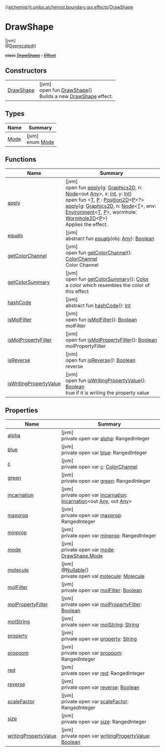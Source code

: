 //[alchemist](../../../index.md)/[it.unibo.alchemist.boundary.gui.effects](../index.md)/[DrawShape](index.md)

# DrawShape

[jvm]\
@[Deprecated](https://docs.oracle.com/javase/8/docs/api/java/lang/Deprecated.html)()

~~class~~ [~~DrawShape~~](index.md) ~~:~~ [~~Effect~~](../-effect/index.md)

## Constructors

| | |
|---|---|
| [DrawShape](-draw-shape.md) | [jvm]<br>open fun [DrawShape](-draw-shape.md)()<br>Builds a new [DrawShape](index.md) effect. |

## Types

| Name | Summary |
|---|---|
| [Mode](-mode/index.md) | [jvm]<br>enum [Mode](-mode/index.md) |

## Functions

| Name | Summary |
|---|---|
| [apply](apply.md) | [jvm]<br>open fun [apply](apply.md)(g: [Graphics2D](https://docs.oracle.com/javase/8/docs/api/java/awt/Graphics2D.html), n: [Node](../../it.unibo.alchemist.model.interfaces/-node/index.md)<out [Any](https://kotlinlang.org/api/latest/jvm/stdlib/kotlin/-any/index.html)>, x: [Int](https://kotlinlang.org/api/latest/jvm/stdlib/kotlin/-int/index.html), y: [Int](https://kotlinlang.org/api/latest/jvm/stdlib/kotlin/-int/index.html))<br>open fun <[T](../-effect/apply.md), [P](../-effect/apply.md) : [Position2D](../../it.unibo.alchemist.model.interfaces/-position2-d/index.md)<[P](../../it.unibo.alchemist.boundary.interfaces/-graphical2-d-output-monitor/index.md)>?> [apply](../-effect/apply.md)(g: [Graphics2D](https://docs.oracle.com/javase/8/docs/api/java/awt/Graphics2D.html), n: [Node](../../it.unibo.alchemist.model.interfaces/-node/index.md)<[T](../../it.unibo.alchemist.boundary.interfaces/-graphical2-d-output-monitor/index.md)>, env: [Environment](../../it.unibo.alchemist.model.interfaces/-environment/index.md)<[T](../../it.unibo.alchemist.boundary.interfaces/-graphical2-d-output-monitor/index.md), [P](../../it.unibo.alchemist.boundary.interfaces/-graphical2-d-output-monitor/index.md)>, wormhole: [Wormhole2D](../../it.unibo.alchemist.boundary.wormhole.interfaces/-wormhole2-d/index.md)<[P](../../it.unibo.alchemist.boundary.interfaces/-graphical2-d-output-monitor/index.md)>)<br>Applies the effect. |
| [equals](../-effect/equals.md) | [jvm]<br>abstract fun [equals](../-effect/equals.md)(obj: [Any](https://kotlinlang.org/api/latest/jvm/stdlib/kotlin/-any/index.html)): [Boolean](https://kotlinlang.org/api/latest/jvm/stdlib/kotlin/-boolean/index.html) |
| [getColorChannel](get-color-channel.md) | [jvm]<br>open fun [getColorChannel](get-color-channel.md)(): [ColorChannel](../../it.unibo.alchemist.boundary.gui/-color-channel/index.md)<br>Color Channel |
| [getColorSummary](get-color-summary.md) | [jvm]<br>open fun [getColorSummary](get-color-summary.md)(): [Color](https://docs.oracle.com/javase/8/docs/api/java/awt/Color.html)<br>a color which resembles the color of this effect |
| [hashCode](../-effect/hash-code.md) | [jvm]<br>abstract fun [hashCode](../-effect/hash-code.md)(): [Int](https://kotlinlang.org/api/latest/jvm/stdlib/kotlin/-int/index.html) |
| [isMolFilter](is-mol-filter.md) | [jvm]<br>open fun [isMolFilter](is-mol-filter.md)(): [Boolean](https://kotlinlang.org/api/latest/jvm/stdlib/kotlin/-boolean/index.html)<br>molFilter |
| [isMolPropertyFilter](is-mol-property-filter.md) | [jvm]<br>open fun [isMolPropertyFilter](is-mol-property-filter.md)(): [Boolean](https://kotlinlang.org/api/latest/jvm/stdlib/kotlin/-boolean/index.html)<br>molPropertyFilter |
| [isReverse](is-reverse.md) | [jvm]<br>open fun [isReverse](is-reverse.md)(): [Boolean](https://kotlinlang.org/api/latest/jvm/stdlib/kotlin/-boolean/index.html)<br>reverse |
| [isWritingPropertyValue](is-writing-property-value.md) | [jvm]<br>open fun [isWritingPropertyValue](is-writing-property-value.md)(): [Boolean](https://kotlinlang.org/api/latest/jvm/stdlib/kotlin/-boolean/index.html)<br>true if it is writing the property value |

## Properties

| Name | Summary |
|---|---|
| [alpha](alpha.md) | [jvm]<br>private open var [alpha](alpha.md): RangedInteger |
| [blue](blue.md) | [jvm]<br>private open var [blue](blue.md): RangedInteger |
| [c](c.md) | [jvm]<br>private open var [c](c.md): [ColorChannel](../../it.unibo.alchemist.boundary.gui/-color-channel/index.md) |
| [green](green.md) | [jvm]<br>private open var [green](green.md): RangedInteger |
| [incarnation](incarnation.md) | [jvm]<br>private open var [incarnation](incarnation.md): [Incarnation](../../it.unibo.alchemist.model.interfaces/-incarnation/index.md)<out [Any](https://kotlinlang.org/api/latest/jvm/stdlib/kotlin/-any/index.html), out [Any](https://kotlinlang.org/api/latest/jvm/stdlib/kotlin/-any/index.html)> |
| [maxprop](maxprop.md) | [jvm]<br>private open var [maxprop](maxprop.md): RangedInteger |
| [minprop](minprop.md) | [jvm]<br>private open var [minprop](minprop.md): RangedInteger |
| [mode](mode.md) | [jvm]<br>private open var [mode](mode.md): [DrawShape.Mode](-mode/index.md) |
| [molecule](molecule.md) | [jvm]<br>@[Nullable](https://docs.oracle.com/javase/8/docs/api/javax/annotation/Nullable.html)()<br>private open val [molecule](molecule.md): [Molecule](../../it.unibo.alchemist.model.interfaces/-molecule/index.md) |
| [molFilter](mol-filter.md) | [jvm]<br>private open var [molFilter](mol-filter.md): [Boolean](https://kotlinlang.org/api/latest/jvm/stdlib/kotlin/-boolean/index.html) |
| [molPropertyFilter](mol-property-filter.md) | [jvm]<br>private open var [molPropertyFilter](mol-property-filter.md): [Boolean](https://kotlinlang.org/api/latest/jvm/stdlib/kotlin/-boolean/index.html) |
| [molString](mol-string.md) | [jvm]<br>private open var [molString](mol-string.md): [String](https://docs.oracle.com/javase/8/docs/api/java/lang/String.html) |
| [property](property.md) | [jvm]<br>private open var [property](property.md): [String](https://docs.oracle.com/javase/8/docs/api/java/lang/String.html) |
| [propoom](propoom.md) | [jvm]<br>private open var [propoom](propoom.md): RangedInteger |
| [red](red.md) | [jvm]<br>private open var [red](red.md): RangedInteger |
| [reverse](reverse.md) | [jvm]<br>private open var [reverse](reverse.md): [Boolean](https://kotlinlang.org/api/latest/jvm/stdlib/kotlin/-boolean/index.html) |
| [scaleFactor](scale-factor.md) | [jvm]<br>private open var [scaleFactor](scale-factor.md): RangedInteger |
| [size](size.md) | [jvm]<br>private open var [size](size.md): RangedInteger |
| [writingPropertyValue](writing-property-value.md) | [jvm]<br>private open var [writingPropertyValue](writing-property-value.md): [Boolean](https://kotlinlang.org/api/latest/jvm/stdlib/kotlin/-boolean/index.html) |
